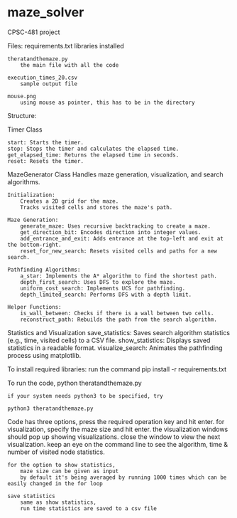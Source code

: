 # maze_solver
CPSC-481 project


Files:
    requirements.txt
        libraries installed
    
    theratandthemaze.py
        the main file with all the code

    execution_times_20.csv
        sample output file
    
    mouse.png
        using mouse as pointer, this has to be in the directory

Structure:

Timer Class

    start: Starts the timer.
    stop: Stops the timer and calculates the elapsed time.
    get_elapsed_time: Returns the elapsed time in seconds.
    reset: Resets the timer.

MazeGenerator Class
    Handles maze generation, visualization, and search algorithms.

    Initialization:
        Creates a 2D grid for the maze.
        Tracks visited cells and stores the maze's path.

    Maze Generation:
        generate_maze: Uses recursive backtracking to create a maze.
        get_direction_bit: Encodes direction into integer values.
        add_entrance_and_exit: Adds entrance at the top-left and exit at the bottom-right.
        reset_for_new_search: Resets visited cells and paths for a new search.

    Pathfinding Algorithms:
        a_star: Implements the A* algorithm to find the shortest path.
        depth_first_search: Uses DFS to explore the maze.
        uniform_cost_search: Implements UCS for pathfinding.
        depth_limited_search: Performs DFS with a depth limit.

    Helper Functions:
        is_wall_between: Checks if there is a wall between two cells.
        reconstruct_path: Rebuilds the path from the search algorithm.

Statistics and Visualization
    save_statistics:
        Saves search algorithm statistics (e.g., time, visited cells) to a CSV file.
    show_statistics:
        Displays saved statistics in a readable format.
    visualize_search:
        Animates the pathfinding process using matplotlib.



To install required libraries:
    run the command
    pip install -r requirements.txt

To run the code,
    python theratandthemaze.py

    if your system needs python3 to be specified, try

    python3 theratandthemaze.py

Code has three options, press the required operation key and hit enter.
    for visualization, specify the maze size and hit enter.
        the visualization windows should pop up showing visualizations.
        close the window to view the next visualization.
        keep an eye on the command line to see the algorithm, time & number of visited node statistics.
    
    for the option to show statistics, 
        maze size can be given as input
        by default it's being averaged by running 1000 times which can be easily changed in the for loop
    
    save statistics
        same as show statistics,
        run time statistics are saved to a csv file